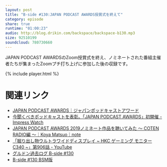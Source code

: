```yaml
---
layout: post
title: "B-side #130:JAPAN PODCAST AWARDS授賞式を終えて"
category: episode
share: true
runtime: "01:00:23"
audio: http://blog.drikin.com/backspace/backspace-b130.mp3
size: 92510199
soundcloud: 780730660
---
```


JAPAN PODCAST AWARDSのZoom授賞式を終え、ノミネートされた番組主催者たちが集まったZoomプチ打ち上げに参加した後の収録です。

{% include player.html %}

# 関連リンク
* [JAPAN PODCAST AWARDS｜ジャパンポッドキャストアワード](https://www.japanpodcastawards.com/)
* [今聞くべきポッドキャストを表彰。「JAPAN PODCAST AWARDS」初開催 - Impress Watch](https://www.watch.impress.co.jp/docs/news/1246533.html)
* [JAPAN PODCAST AWARDS 2019ノミネート作品を聴いてみた 〜 COTEN RADIO編 〜｜Koya Matsuo｜note](https://note.com/mazzo/n/n2d7f85a90e9d)
* [「掘り出し物ウルトラワイドディスプレイ ~ HKC ゲーミング モニター C340 ~」第906話 - YouTube](https://www.youtube.com/watch?v=yiet7LPKqns)
* [グルドン過去ログ B-side #130](https://rbtnn.github.io/mstdn-picker/?instance=mstdn.guru&since_id=103974599835621672&max_id=103975019347777327)
* [B-side #130 BSM版](https://note.com/backspacefm/n/nee97b76b598b)
